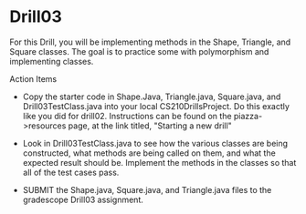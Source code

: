 # Drill03

For this Drill, you will be implementing methods in the Shape, Triangle, and Square
classes.  The goal is to practice some with polymorphism and implementing classes.

Action Items
 * Copy the starter code in Shape.Java, Triangle.java, Square.java, and 
 Drill03TestClass.java into your local CS210DrillsProject. Do this exactly
 like you did for drill02. Instructions can be found on the piazza->resources
 page, at the link titled, "Starting a new drill"
 
 * Look in Drill03TestClass.java to see how the various classes are being constructed,
 what methods are being called on them, and what the expected result should be.
 Implement the methods in the classes so that all of the test cases pass.
 
 * SUBMIT the Shape.java, Square.java, and Triangle.java files to the gradescope 
 Drill03 assignment.
